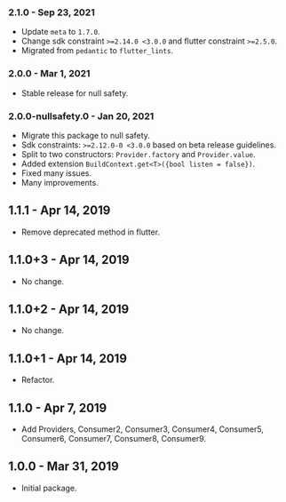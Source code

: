 ### 2.1.0 - Sep 23, 2021

-   Update `meta` to `1.7.0`.
-   Change sdk constraint `>=2.14.0 <3.0.0` and flutter constraint `>=2.5.0`.
-   Migrated from `pedantic` to `flutter_lints`.

### 2.0.0 - Mar 1, 2021

-   Stable release for null safety.

### 2.0.0-nullsafety.0 - Jan 20, 2021

-   Migrate this package to null safety.
-   Sdk constraints: `>=2.12.0-0 <3.0.0` based on beta release guidelines.
-   Split to two constructors: `Provider.factory` and `Provider.value`.
-   Added extension `BuildContext.get<T>({bool listen = false})`.
-   Fixed many issues.
-   Many improvements.

## 1.1.1 - Apr 14, 2019

-   Remove deprecated method in flutter.

## 1.1.0+3 - Apr 14, 2019

-   No change.

## 1.1.0+2 - Apr 14, 2019

-   No change.

## 1.1.0+1 - Apr 14, 2019

-   Refactor.

## 1.1.0 - Apr 7, 2019

-   Add Providers, Consumer2, Consumer3, Consumer4, Consumer5, Consumer6, Consumer7, Consumer8, Consumer9.

## 1.0.0 - Mar 31, 2019

-   Initial package.